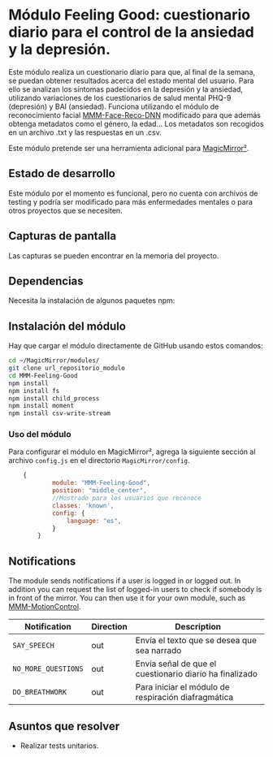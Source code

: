 # Módulo Feeling Good: cuestionario diario para el control de la ansiedad y la depresión.

Este módulo realiza un cuestionario diario para que, al final de la semana, se puedan obtener resultados acerca del estado mental del usuario. Para ello se analizan los síntomas padecidos en la depresión y la ansiedad, utilizando variaciones de los cuestionarios de salud mental PHQ-9 (depresión) y BAI (ansiedad).
Funciona utilizando el módulo de reconocimiento facial [MMM-Face-Reco-DNN](https://github.com/nischi/MMM-Face-Reco-DNN) modificado para que además obtenga metadatos como el género, la edad... Los metadatos son recogidos en un archivo .txt y las respuestas en un .csv.

Este módulo pretende ser una herramienta adicional para [MagicMirror²](https://magicmirror.builders/).

## Estado de desarrollo

Este módulo por el momento es funcional, pero no cuenta con archivos de testing y podría ser modificado para más enfermedades mentales o para otros proyectos que se necesiten.

## Capturas de pantalla

Las capturas se pueden encontrar en la memoria del proyecto.

## Dependencias

Necesita la instalación de algunos paquetes npm:

## Instalación del módulo
Hay que cargar el módulo directamente de GitHub usando estos comandos:

```sh
cd ~/MagicMirror/modules/
git clone url_repositorio_modulo
cd MMM-Feeling-Good
npm install
npm install fs
npm install child_process
npm install moment
npm install csv-write-stream
```

### Uso del módulo

Para configurar el módulo en MagicMirror², agrega la siguiente sección al archivo `config.js` en el directorio `MagicMirror/config`.

```js
    {
			module: "MMM-Feeling-Good",
			position: "middle_center",
			//Mostrado para los usuarios que reconoce
			classes: 'known',
			config: {
				language: "es",
			}
		}
```

## Notifications

The module sends notifications if a user is logged in or logged out. In addition you can request the list of logged-in users to check if somebody is in front of the mirror. You can then use it for your own module, such as [MMM-MotionControl](https://github.com/nischi/MMM-MotionControl).

| Notification          | Direction | Description                                            |
| --------------------- | --------- | ------------------------------------------------------ |
| `SAY_SPEECH`          | out       | Envía el texto que se desea que sea narrado            |
| `NO_MORE_QUESTIONS`   | out       | Envía señal de que el cuestionario diario ha finalizado|
| `DO_BREATHWORK`       | out       | Para iniciar el módulo de respiración diafragmática    |

## Asuntos que resolver

- Realizar tests unitarios.